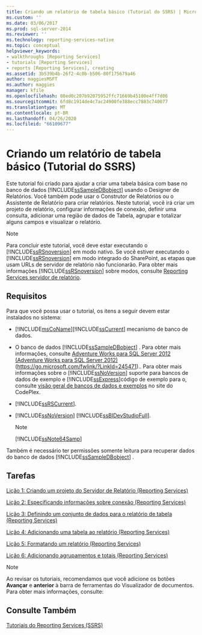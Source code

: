 ```yaml
---
title: Criando um relatório de tabela básico (Tutorial do SSRS) | Microsoft Docs
ms.custom: ''
ms.date: 03/06/2017
ms.prod: sql-server-2014
ms.reviewer: ''
ms.technology: reporting-services-native
ms.topic: conceptual
helpviewer_keywords:
- walkthroughs [Reporting Services]
- tutorials [Reporting Services]
- reports [Reporting Services], creating
ms.assetid: 3b539b4b-26f2-4c0b-b506-80f175679a46
author: maggiesMSFT
ms.author: maggies
manager: kfile
ms.openlocfilehash: 08ed0c207b92075952ffc71669b45100e4ff7d06
ms.sourcegitcommit: 6fd8c1914de4c7ac24900fe388ecc7883c740077
ms.translationtype: MT
ms.contentlocale: pt-BR
ms.lasthandoff: 04/26/2020
ms.locfileid: "66109677"
---
```

# <a name="create-a-basic-table-report-ssrs-tutorial"></a>Criando um relatório de tabela básico (Tutorial do SSRS)
  Este tutorial foi criado para ajudar a criar uma tabela básica com base no banco de dados [!INCLUDE[ssSampleDBobject](../includes/sssampledbobject-md.md)] usando o Designer de Relatórios. Você também pode usar o Construtor de Relatórios ou o Assistente de Relatório para criar relatórios. Neste tutorial, você irá criar um projeto de relatório, configurar informações de conexão, definir uma consulta, adicionar uma região de dados de Tabela, agrupar e totalizar alguns campos e visualizar o relatório.  
  
> [!NOTE]  
>  Para concluir este tutorial, você deve estar executando o [!INCLUDE[ssRSnoversion](../includes/ssrsnoversion-md.md)] em modo nativo. Se você estiver executando o [!INCLUDE[ssRSnoversion](../includes/ssrsnoversion-md.md)] em modo integrado do SharePoint, as etapas que usam URLs de servidor de relatório não funcionarão. Para obter mais informações [!INCLUDE[ssRSnoversion](../includes/ssrsnoversion-md.md)] sobre modos, consulte [Reporting Services servidor de relatório](reporting-services-report-server.md).  
  
## <a name="requirements"></a>Requisitos  
 Para que você possa usar o tutorial, os itens a seguir devem estar instalados no sistema:  
  
-   [!INCLUDE[msCoName](../includes/msconame-md.md)][!INCLUDE[ssCurrent](../includes/sscurrent-md.md)] mecanismo de banco de dados.  
  
-   O banco de dados [!INCLUDE[ssSampleDBobject](../includes/sssampledbobject-md.md)] .  Para obter mais informações, consulte [Adventure Works para SQL Server 2012 (Adventure Works para SQL Server 2012)](https://go.microsoft.com/fwlink/?LinkId=245471) (https://go.microsoft.com/fwlink/?LinkId=245471).. Para obter mais informações sobre o [!INCLUDE[ssNoVersion](../includes/ssnoversion-md.md)] suporte para bancos de dados de exemplo e [!INCLUDE[ssExpress](../includes/ssexpress-md.md)]código de exemplo para o, consulte [visão geral de bancos de dados e exemplos](https://go.microsoft.com/fwlink/?LinkId=110391) no site do CodePlex.  
  
-   [!INCLUDE[ssRSCurrent](../includes/ssrscurrent-md.md)].  
  
-   [!INCLUDE[ssNoVersion](../includes/ssnoversion-md.md)] [!INCLUDE[ssBIDevStudioFull](../includes/ssbidevstudiofull-md.md)].  
  
    > [!NOTE]  
    >  [!INCLUDE[ssNote64Samp](../includes/ssnote64samp-md.md)]  
  
 Também é necessário ter permissões somente leitura para recuperar dados do banco de dados [!INCLUDE[ssSampleDBobject](../includes/sssampledbobject-md.md)] .  
  
## <a name="tasks"></a>Tarefas  
 [Lição 1: Criando um projeto do Servidor de Relatório &#40;Reporting Services&#41;](lesson-1-creating-a-report-server-project-reporting-services.md)  
  
 [Lição 2: Especificando informações sobre conexão &#40;Reporting Services&#41;](lesson-2-specifying-connection-information-reporting-services.md)  
  
 [Lição 3: Definindo um conjunto de dados para o relatório de tabela &#40;Reporting Services&#41;](lesson-3-defining-a-dataset-for-the-table-report-reporting-services.md)  
  
 [Lição 4: Adicionando uma tabela ao relatório &#40;Reporting Services&#41;](lesson-4-adding-a-table-to-the-report-reporting-services.md)  
  
 [Lição 5: Formatando um relatório &#40;Reporting Services&#41;](lesson-5-formatting-a-report-reporting-services.md)  
  
 [Lição 6: Adicionando agrupamentos e totais &#40;Reporting Services&#41;](lesson-6-adding-grouping-and-totals-reporting-services.md)  
  
> [!NOTE]  
>  Ao revisar os tutoriais, recomendamos que você adicione os botões **Avançar** e **anterior** à barra de ferramentas do Visualizador de documentos. Para obter mais informações, consulte:  
  
## <a name="see-also"></a>Consulte Também  
 [Tutoriais do Reporting Services &#40;SSRS&#41;](reporting-services-tutorials-ssrs.md)  
  
  
